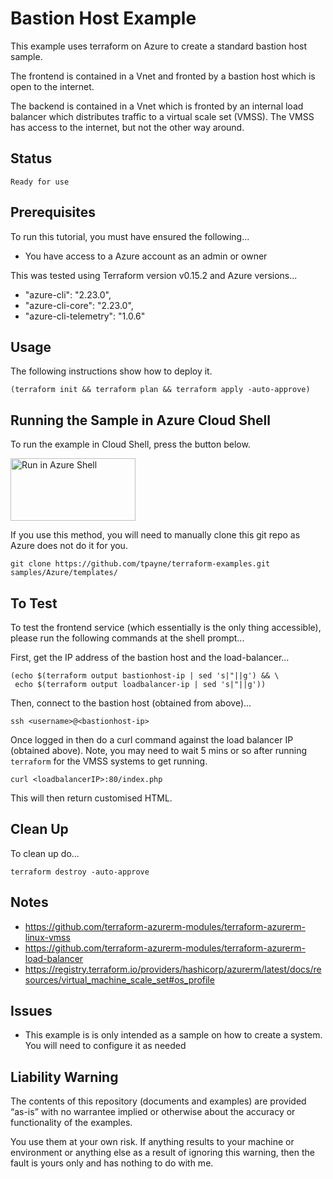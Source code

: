 Bastion Host Example
====================

This example uses terraform on Azure to create a standard bastion host sample.

The frontend is contained in a Vnet and fronted by a bastion host which is open to the internet.

The backend is contained in a Vnet which is fronted by an internal load balancer which distributes traffic to a virtual scale set (VMSS). The VMSS has access to the internet, but not the other way around.

Status
------
````
Ready for use
````

Prerequisites
-------------
To run this tutorial, you must have ensured the following...

* You have access to a Azure account as an admin or owner

This was tested using Terraform version v0.15.2 and Azure versions...

*  "azure-cli": "2.23.0",
*  "azure-cli-core": "2.23.0",
*  "azure-cli-telemetry": "1.0.6"

Usage
-----
The following instructions show how to deploy it.

    (terraform init && terraform plan && terraform apply -auto-approve)

Running the Sample in Azure Cloud Shell
---------------------------------------
To run the example in Cloud Shell, press the button below.

[<img src="https://azure.microsoft.com/svghandler/cloud-shell.png" alt="Run in Azure Shell" width="200" height="100">][run_button_auto]

If you use this method, you will need to manually clone this git repo as Azure does not do it for you.

    git clone https://github.com/tpayne/terraform-examples.git samples/Azure/templates/

To Test
-------
To test the frontend service (which essentially is the only thing accessible), please run the following commands
at the shell prompt...

First, get the IP address of the bastion host and the load-balancer...

    (echo $(terraform output bastionhost-ip | sed 's|"||g') && \
     echo $(terraform output loadbalancer-ip | sed 's|"||g'))

Then, connect to the bastion host (obtained from above)...

    ssh <username>@<bastionhost-ip>

Once logged in then do a curl command against the load balancer IP (obtained above).
Note, you may need to wait 5 mins or so after running `terraform` for the VMSS systems to get running.

    curl <loadbalancerIP>:80/index.php

This will then return customised HTML.

Clean Up
--------
To clean up do...

    terraform destroy -auto-approve

Notes
-----
- https://github.com/terraform-azurerm-modules/terraform-azurerm-linux-vmss
- https://github.com/terraform-azurerm-modules/terraform-azurerm-load-balancer
- https://registry.terraform.io/providers/hashicorp/azurerm/latest/docs/resources/virtual_machine_scale_set#os_profile

Issues
------
- This example is is only intended as a sample on how to create a system. You will need to configure it as needed

Liability Warning
-----------------
The contents of this repository (documents and examples) are provided “as-is” with no warrantee implied
or otherwise about the accuracy or functionality of the examples.

You use them at your own risk. If anything results to your machine or environment or anything else as a
result of ignoring this warning, then the fault is yours only and has nothing to do with me.

[run_button_auto]: https://shell.azure.com/

